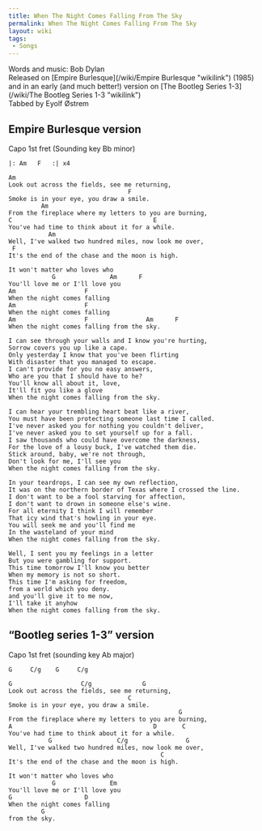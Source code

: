 ```yaml
---
title: When The Night Comes Falling From The Sky
permalink: When The Night Comes Falling From The Sky
layout: wiki
tags:
 - Songs
---
```


Words and music: Bob Dylan  
Released on [Empire Burlesque](/wiki/Empire Burlesque "wikilink") (1985) and
in an early (and much better!) version on [The Bootleg Series
1-3](/wiki/The Bootleg Series 1-3 "wikilink")  
Tabbed by Eyolf Østrem

<h2 class="songversion">
Empire Burlesque version

</h2>
Capo 1st fret (Sounding key Bb minor)

    |: Am   F   :| x4

    Am
    Look out across the fields, see me returning,
                                     F
    Smoke is in your eye, you draw a smile.
             Am
    From the fireplace where my letters to you are burning,
    C                                       E
    You've had time to think about it for a while.
               Am
    Well, I've walked two hundred miles, now look me over,
     F
    It's the end of the chase and the moon is high.

    It won't matter who loves who
                G               Am      F
    You'll love me or I'll love you
    Am                   F
    When the night comes falling
    Am                   F
    When the night comes falling
    Am                   F                Am      F
    When the night comes falling from the sky.

    I can see through your walls and I know you're hurting,
    Sorrow covers you up like a cape.
    Only yesterday I know that you've been flirting
    With disaster that you managed to escape.
    I can't provide for you no easy answers,
    Who are you that I should have to he?
    You'll know all about it, love,
    It'll fit you like a glove
    When the night comes falling from the sky.

    I can hear your trembling heart beat like a river,
    You must have been protecting someone last time I called.
    I've never asked you for nothing you couldn't deliver,
    I've never asked you to set yourself up for a fall.
    I saw thousands who could have overcome the darkness,
    For the love of a lousy buck, I've watched them die.
    Stick around, baby, we're not through,
    Don't look for me, I'll see you
    When the night comes falling from the sky.

    In your teardrops, I can see my own reflection,
    It was on the northern border of Texas where I crossed the line.
    I don't want to be a fool starving for affection,
    I don't want to drown in someone else's wine.
    For all eternity I think I will remember
    That icy wind that's howling in your eye.
    You will seek me and you'll find me
    In the wasteland of your mind
    When the night comes falling from the sky.

    Well, I sent you my feelings in a letter
    But you were gambling for support.
    This time tomorrow I'll know you better
    When my memory is not so short.
    This time I'm asking for freedom,
    from a world which you deny.
    and you'll give it to me now,
    I'll take it anyhow
    When the night comes falling from the sky.

<h2 class="songversion">
“Bootleg series 1-3” version

</h2>
Capo 1st fret (sounding key Ab major)

    G     C/g    G     C/g

    G                   C/g              G
    Look out across the fields, see me returning,
                                     C
    Smoke is in your eye, you draw a smile.
                                                   G
    From the fireplace where my letters to you are burning,
    A                                       D       C
    You've had time to think about it for a while.
               G                  C/g                G
    Well, I've walked two hundred miles, now look me over,
                                              C
    It's the end of the chase and the moon is high.

    It won't matter who loves who
                G               Em
    You'll love me or I'll love you
    G                    D
    When the night comes falling
             G
    from the sky.

